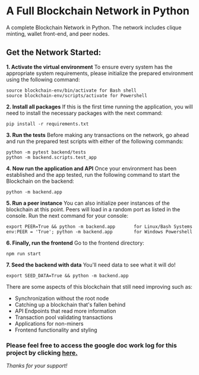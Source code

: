 # A Full Blockchain Network in Python
A complete Blockchain Network in Python. The network includes clique minting, wallet front-end, and peer nodes.


## Get the Network Started:

**1. Activate the virtual environment**
To ensure every system has the appropriate system requirements, please initialize the prepared environment using the following command:
```
source blockchain-env/bin/activate for Bash shell
source blockchain-env/scripts/activate for Powershell
```

**2. Install all packages**
If this is the first time running the application, you will need to install the necessary packages with the next command:
```
pip install -r requirements.txt
```

**3. Run the tests**
Before making any transactions on the network, go ahead and run the prepared test scripts with either of the following commands:
```
python -m pytest backend/tests
python -m backend.scripts.test_app
```

**4. Now run the application and API**
Once your environment has been established and the app tested, run the following command to start the Blockchain on the backend:
```
python -m backend.app
```

**5. Run a peer instance**
You can also initialize peer instances of the blockchain at this point. Peers will load in a random port as listed in the console. Run the next command for your console: 
```
export PEER=True && python -m backend.app       for Linux/Bash Systems
env:PEER = 'True'; python -m backend.app        for Windows Powershell
```
**6. Finally, run the frontend**
Go to the frontend directory:
```
npm run start
```

**7. Seed the backend with data**
You'll need data to see what it will do!
```
export SEED_DATA=True && python -m backend.app
```

There are some aspects of this blockchain that still need improving such as:

* Synchronization without the root node
* Catching up a blockchain that's fallen behind
* API Endpoints that read more information
* Transaction pool validating transactions
* Applications for non-miners
* Frontend functionality and styling


### Please feel free to access the google doc work log for this project by clicking [here.](https://docs.google.com/document/d/1NDz9RbvH1QTHhnqP4efmoL-OrwIBX3z1PTuugHb9ZXo/edit?usp=sharing) 
*Thanks for your support!*

